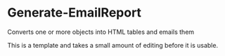 # Generate-EmailReport
Converts one or more objects into HTML tables and emails them

This is a template and takes a small amount of editing before it is usable. 
